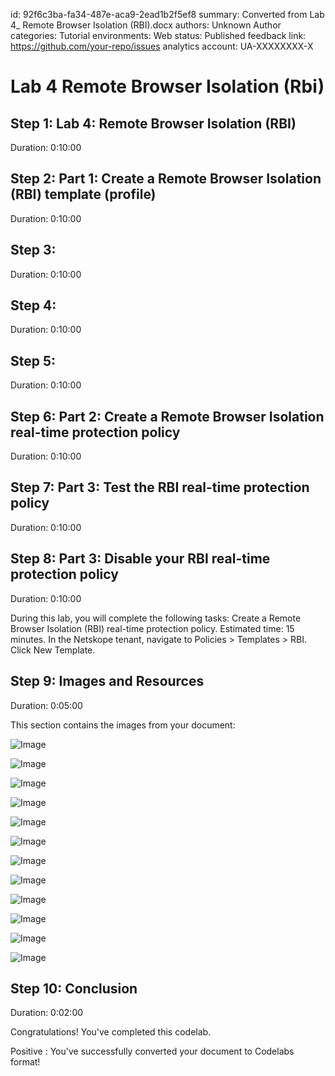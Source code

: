 id: 92f6c3ba-fa34-487e-aca9-2ead1b2f5ef8
summary: Converted from Lab 4_ Remote Browser Isolation (RBI).docx
authors: Unknown Author
categories: Tutorial
environments: Web
status: Published
feedback link: https://github.com/your-repo/issues
analytics account: UA-XXXXXXXX-X

# Lab 4  Remote Browser Isolation (Rbi)

## Step 1: Lab 4: Remote Browser Isolation (RBI)
Duration: 0:10:00

## Step 2: Part 1: Create a Remote Browser Isolation (RBI) template (profile)
Duration: 0:10:00

## Step 3: 
Duration: 0:10:00

## Step 4: 
Duration: 0:10:00

## Step 5: 
Duration: 0:10:00

## Step 6: Part 2: Create a Remote Browser Isolation real-time protection policy
Duration: 0:10:00

## Step 7: Part 3: Test the RBI real-time protection policy
Duration: 0:10:00

## Step 8: Part 3: Disable your RBI real-time protection policy
Duration: 0:10:00

During this lab, you will complete the following tasks:
Create a Remote Browser Isolation (RBI) real-time protection policy.
Estimated time: 15 minutes.
In the Netskope tenant, navigate to Policies > Templates > RBI.
Click New Template.

## Step 9: Images and Resources
Duration: 0:05:00

This section contains the images from your document:

![Image](image10.png)

![Image](image6.png)

![Image](image12.png)

![Image](image3.png)

![Image](image8.png)

![Image](image11.png)

![Image](image5.png)

![Image](image4.png)

![Image](image9.png)

![Image](image1.png)

![Image](image2.png)

![Image](image7.png)

## Step 10: Conclusion
Duration: 0:02:00

Congratulations! You've completed this codelab.

Positive
: You've successfully converted your document to Codelabs format!

